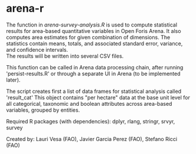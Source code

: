 # arena-r
  The function in _arena-survey-analysis.R_ is used to compute statistical results for area-based quantitative variables in Open Foris Arena.
  It also computes area estimates for given combination of dimensions. 
  The statistics contain means, totals, and associated standard error, variance, and confidence intervals.  
  The results will be written into several CSV files.
  
  This function can be called in Arena data processing chain, after running 'persist-results.R'
  or through a separate UI in Arena (to be implemented later).
   
  The script creates first a list of data frames for statistical analysis called 'result_cat' 
  This object contains "per hectare" data at the base unit level for all categorical, taxonomic and boolean attributes across area-based variables, grouped by entities.   
  
  Required R packages (with dependencies): dplyr, rlang, stringr, srvyr, survey
  
  Created by:   Lauri Vesa (FAO), Javier Garcia Perez (FAO), Stefano Ricci (FAO)
